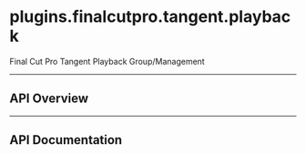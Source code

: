 # plugins.finalcutpro.tangent.playback

Final Cut Pro Tangent Playback Group/Management

---

## API Overview

---

## API Documentation

